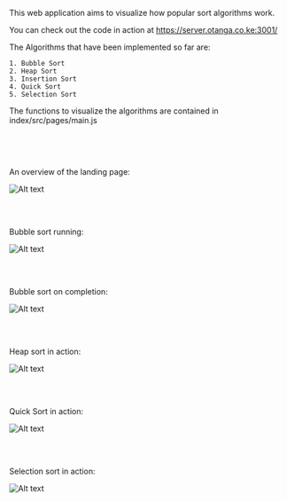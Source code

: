 This web application aims to visualize how popular sort algorithms work.

You can check out the code in action at https://server.otanga.co.ke:3001/

The Algorithms that have been implemented so far are:

	1. Bubble Sort
	2. Heap Sort
	3. Insertion Sort
	4. Quick Sort
	5. Selection Sort


The functions to visualize the algorithms are contained in index/src/pages/main.js
<pre>



</pre>
An overview of the landing page:

![Alt text](https://otanga.co.ke/project-screenshots/algoviz/algovizss1.png "Landing Page")
<pre>


</pre>
Bubble sort running:

![Alt text](https://otanga.co.ke/project-screenshots/algoviz/algovizss2.png "Bubble Sort Running")
<pre>


</pre>
Bubble sort on completion:

![Alt text](https://otanga.co.ke/project-screenshots/algoviz/algovizss3.png "Bubble Sort Done")
<pre>


</pre>
Heap sort in action:

![Alt text](https://otanga.co.ke/project-screenshots/algoviz/algovizss4.png "Heap Sort Running")
<pre>


</pre>
Quick Sort in action:

![Alt text](https://otanga.co.ke/project-screenshots/algoviz/algovizss5.png "Quick Sort Running")
<pre>


</pre>
Selection sort in action:

![Alt text](https://otanga.co.ke/project-screenshots/algoviz/algovizss6.png "Selection Sort Running")